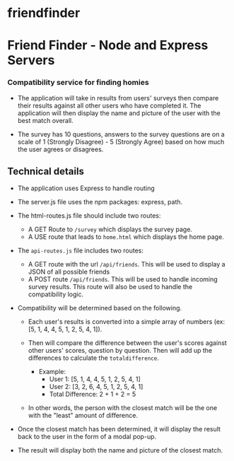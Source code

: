 # friendfinder
# Friend Finder - Node and Express Servers

### Compatibility service for finding homies

* The application will take in results from users' surveys then compare their results against all other users who have completed it. The application will then display the name and picture of the user with the best match overall.

* The survey has 10 questions, answers to the survey questions are on a scale of 1 (Strongly Disagree) - 5 (Strongly Agree) based on how much the user agrees or disagrees.


## Technical details
* The application uses Express to handle routing 
* The server.js file uses the npm packages: express, path.

* The html-routes.js file should include two routes:
	* A GET Route to `/survey` which displays the survey page.
	* A USE route that leads to `home.html` which displays the home page. 

* The `api-routes.js` file includes two routes:
	* A GET route with the url `/api/friends`. This will be used to display a JSON of all possible friends
	* A POST route `/api/friends`. This will be used to handle incoming survey results. This route will also be used to handle the compatibility logic. 

   		
* Compatibility will be determined based on the following.
	* Each user's results is converted into a simple array of numbers (ex: [5, 1, 4, 4, 5, 1, 2, 5, 4, 1]).
	* Then will compare the difference between the user's scores against other users' scores, question by question. Then will add up the differences to calculate the `totaldifference`.
		* Example: 
			* User 1: [5, 1, 4, 4, 5, 1, 2, 5, 4, 1]
			* User 2: [3, 2, 6, 4, 5, 1, 2, 5, 4, 1]
			* Total Difference: 2 + 1 + 2 = 5

	* In other words, the person with the closest match will be the one with the "least" amount of difference.

* Once the closest match has been determined, it will display the result back to the user in the form of a modal pop-up.

* The result will display both the name and picture of the closest match. 